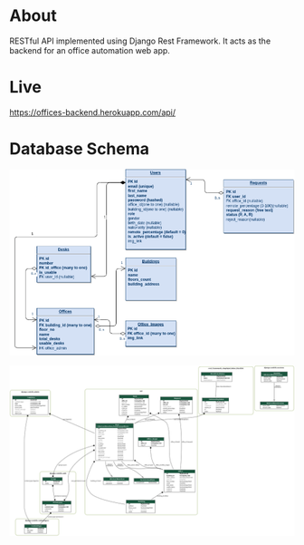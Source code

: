 # About

RESTful API implemented using Django Rest Framework. It acts as the backend for an office automation web app.

# Live 

https://offices-backend.herokuapp.com/api/

# Database Schema

![alt text](database_schema.png)

![alt text](database.png)

